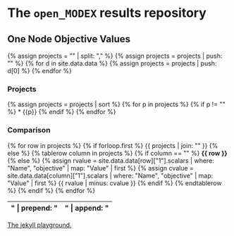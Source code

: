 ---
---

# The `open_MODEX` results repository

## One Node Objective Values

{% assign projects = "" | split: "," %}
{% assign projects = projects | push: "" %}
{% for d in site.data.data %}
  {% assign projects = projects | push: d[0] %}
{% endfor %}

### Projects

{% assign projects = projects | sort %}
{% for p in projects  %}
  {% if p != "" %} * {{p}} {% endif %}
{% endfor %}

### Comparison

<table>
{% for row in projects %}
  {% if forloop.first %}
    <thead><tr>
      {{ projects | join: "</th><th>" | prepend: "<th>" | append: "</th>" }}
    </tr></thead>
  {% else %}
    {% tablerow column in projects %}
      {% if column == "" %}
        <strong>{{ row }}</strong>
      {% else %}
        {% assign rvalue = site.data.data[row]["1"].scalars
           | where: "Name", "objective" | map: "Value" | first
        %}
        {% assign cvalue = site.data.data[column]["1"].scalars
           | where: "Name", "objective" | map: "Value" | first
        %}
        {{ rvalue | minus: cvalue }}
      {% endif %}
    {% endtablerow %}
  {% endif %}
{% endfor %}
</table>

[The jekyll playground.](playground.html)

